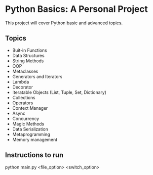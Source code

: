 # Python Basics: A Personal Project

This project will cover Python basic and advanced topics. 

## Topics
- Buit-in Functions
- Data Structures
- String Methods
- OOP
- Metaclasses
- Generators and Iterators
- Lambda
- Decorator
- Iteratable Objects (List, Tuple, Set, Dictionary)
- Collections
- Operators
- Context Manager
- Async
- Concurrency
- Magic Methods
- Data Serialization
- Metaprogramming
- Memory management

## Instructions to run
python main.py <file_option> <switch_option>
